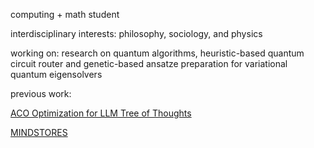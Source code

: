 computing + math student

interdisciplinary interests: philosophy, sociology, and physics

working on: research on quantum algorithms, heuristic-based quantum circuit router and genetic-based ansatze preparation for variational quantum eigensolvers

previous work:

[ACO Optimization for LLM Tree of Thoughts](https://arxiv.org/abs/2501.19278)

[MINDSTORES](https://arxiv.org/abs/2501.19318)
<!---
AdiTiwa/AdiTiwa is a ✨ special ✨ repository because its `README.md` (this file) appears on your GitHub profile.
You can click the Preview link to take a look at your changes.
--->
